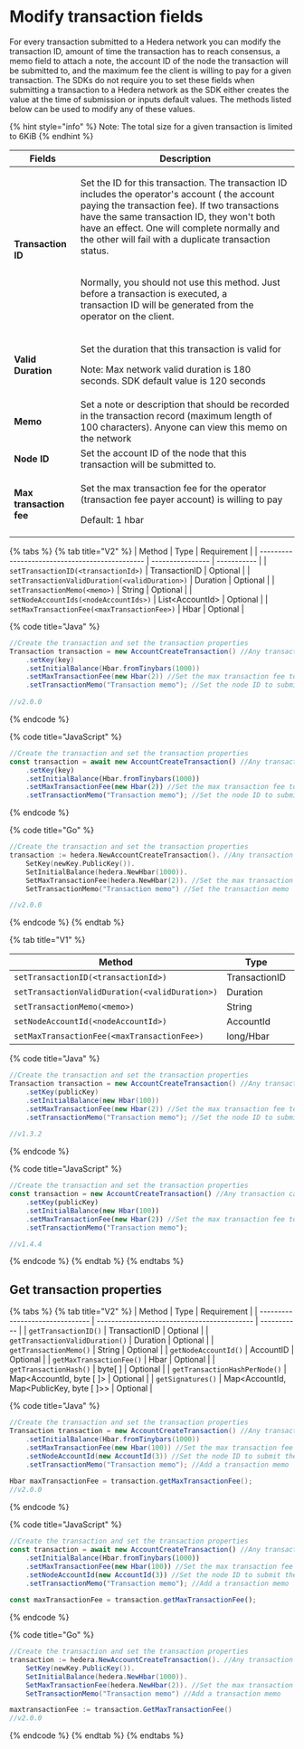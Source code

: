 # Modify transaction fields

For every transaction submitted to a Hedera network you can modify the transaction ID, amount of time the transaction has to reach consensus, a memo field to attach a note, the account ID of the node the transaction will be submitted to, and the maximum fee the client is willing to pay for a given transaction. The SDKs do not require you to set these fields when submitting a transaction to a Hedera network as the SDK either creates the value at the time of submission or inputs default values. The methods listed below can be used to modify any of these values.&#x20;

{% hint style="info" %}
Note: The total size for a given transaction is limited to 6KiB
{% endhint %}

| **Fields**              | **Description**                                                                                                                                                                                                                                                                                                                                                                                                                                                                   |
| ----------------------- | --------------------------------------------------------------------------------------------------------------------------------------------------------------------------------------------------------------------------------------------------------------------------------------------------------------------------------------------------------------------------------------------------------------------------------------------------------------------------------- |
| **Transaction ID**      | <p>Set the ID for this transaction. The transaction ID includes the operator's account ( the account paying the transaction fee). If two transactions have the same transaction ID, they won't both have an effect. One will complete normally and the other will fail with a duplicate transaction status.</p><p><br>Normally, you should not use this method. Just before a transaction is executed, a<br>transaction ID will be generated from the operator on the client.</p> |
| **Valid Duration**      | <p>Set the duration that this transaction is valid for</p><p>Note: Max network valid duration is 180 seconds. SDK default value is 120 seconds</p>                                                                                                                                                                                                                                                                                                                                |
| **Memo**                | Set a note or description that should be recorded in the transaction record (maximum length of 100 characters). Anyone can view this memo on the network                                                                                                                                                                                                                                                                                                                          |
| **Node ID**             | Set the account ID of the node that this transaction will be submitted to.                                                                                                                                                                                                                                                                                                                                                                                                        |
| **Max transaction fee** | <p>Set the max transaction fee for the operator (transaction fee payer account) is willing to pay</p><p>Default: 1 hbar</p>                                                                                                                                                                                                                                                                                                                                                       |

{% tabs %}
{% tab title="V2" %}
| Method                                         | Type             | Requirement |
| ---------------------------------------------- | ---------------- | ----------- |
| `setTransactionID(<transactionId>)`            | TransactionID    | Optional    |
| `setTransactionValidDuration(<validDuration>)` | Duration         | Optional    |
| `setTransactionMemo(<memo>)`                   | String           | Optional    |
| `setNodeAccountIds(<nodeAccountIds>)`          | List\<AccountId> | Optional    |
| `setMaxTransactionFee(<maxTransactionFee>)`    | Hbar             | Optional    |

{% code title="Java" %}
```java
//Create the transaction and set the transaction properties
Transaction transaction = new AccountCreateTransaction() //Any transaction can be applied here
    .setKey(key)
    .setInitialBalance(Hbar.fromTinybars(1000))
    .setMaxTransactionFee(new Hbar(2)) //Set the max transaction fee to 2 hbar
    .setTransactionMemo("Transaction memo"); //Set the node ID to submit the transaction to
    
//v2.0.0
```
{% endcode %}

{% code title="JavaScript" %}
```javascript
//Create the transaction and set the transaction properties
const transaction = await new AccountCreateTransaction() //Any transaction can be applied here
    .setKey(key)
    .setInitialBalance(Hbar.fromTinybars(1000))
    .setMaxTransactionFee(new Hbar(2)) //Set the max transaction fee to 2 hbar
    .setTransactionMemo("Transaction memo"); //Set the node ID to submit the transaction to
```
{% endcode %}

{% code title="Go" %}
```go
//Create the transaction and set the transaction properties
transaction := hedera.NewAccountCreateTransaction(). //Any transaction can be applied here
    SetKey(newKey.PublicKey()).
    SetInitialBalance(hedera.NewHbar(1000)). 
    SetMaxTransactionFee(hedera.NewHbar(2)). //Set the max transaction fee to 2 hbar
    SetTransactionMemo("Transaction memo") //Set the transaction memo

//v2.0.0 
```
{% endcode %}
{% endtab %}

{% tab title="V1" %}


| Method                                         | Type          | Requirement |
| ---------------------------------------------- | ------------- | ----------- |
| `setTransactionID(<transactionId>)`            | TransactionID | Optional    |
| `setTransactionValidDuration(<validDuration>)` | Duration      | Optional    |
| `setTransactionMemo(<memo>)`                   | String        | Optional    |
| `setNodeAccountId(<nodeAccountId>)`            | AccountId     | Optional    |
| `setMaxTransactionFee(<maxTransactionFee>)`    | long/Hbar     | Optional    |

{% code title="Java" %}
```java
//Create the transaction and set the transaction properties
Transaction transaction = new AccountCreateTransaction() //Any transaction can be applied here
    .setKey(publicKey)
    .setInitialBalance(new Hbar(100))
    .setMaxTransactionFee(new Hbar(2)) //Set the max transaction fee to 2 hbar
    .setTransactionMemo("Transaction memo"); //Set the node ID to submit the transaction to
    
//v1.3.2
```
{% endcode %}

{% code title="JavaScript" %}
```javascript
//Create the transaction and set the transaction properties
const transaction = new AccountCreateTransaction() //Any transaction can be applied here
    .setKey(publicKey)
    .setInitialBalance(new Hbar(100))
    .setMaxTransactionFee(new Hbar(2)) //Set the max transaction fee to 2 hbar
    .setTransactionMemo("Transaction memo"); 

//v1.4.4
```
{% endcode %}
{% endtab %}
{% endtabs %}

## Get transaction properties

{% tabs %}
{% tab title="V2" %}
| Method                          | Type                                        | Requirement |
| ------------------------------- | ------------------------------------------- | ----------- |
| `getTransactionID()`            | TransactionID                               | Optional    |
| `getTransactionValidDuration()` | Duration                                    | Optional    |
| `getTransactionMemo()`          | String                                      | Optional    |
| `getNodeAccountId()`            | AccountID                                   | Optional    |
| `getMaxTransactionFee()`        | Hbar                                        | Optional    |
| `getTransactionHash()`          | byte\[ ]                                    | Optional    |
| `getTransactionHashPerNode()`   | Map\<AccountId, byte \[ ]>                  | Optional    |
| `getSignatures()`               | Map\<AccountId, Map\<PublicKey, byte \[ ]>> | Optional    |

{% code title="Java" %}
```java
//Create the transaction and set the transaction properties
Transaction transaction = new AccountCreateTransaction() //Any transaction can be applied here
    .setInitialBalance(Hbar.fromTinybars(1000))
    .setMaxTransactionFee(new Hbar(100)) //Set the max transaction fee to 100 hbar
    .setNodeAccountId(new AccountId(3)) //Set the node ID to submit the transaction to
    .setTransactionMemo("Transaction memo"); //Add a transaction memo
    
Hbar maxTransactionFee = transaction.getMaxTransactionFee();
//v2.0.0
```
{% endcode %}

{% code title="JavaScript" %}
```javascript
//Create the transaction and set the transaction properties
const transaction = await new AccountCreateTransaction() //Any transaction can be applied here
    .setInitialBalance(Hbar.fromTinybars(1000))
    .setMaxTransactionFee(new Hbar(100)) //Set the max transaction fee to 100 hbar
    .setNodeAccountId(new AccountId(3)) //Set the node ID to submit the transaction to
    .setTransactionMemo("Transaction memo"); //Add a transaction memo
    
const maxTransactionFee = transaction.getMaxTransactionFee();
```
{% endcode %}

{% code title="Go" %}
```java
//Create the transaction and set the transaction properties
transaction := hedera.NewAccountCreateTransaction(). //Any transaction can be applied here
    SetKey(newKey.PublicKey()).
    SetInitialBalance(hedera.NewHbar(1000)). 
    SetMaxTransactionFee(hedera.NewHbar(2)). //Set the max transaction fee to 2 hbar
    SetTransactionMemo("Transaction memo") //Add a transaction memo

maxtransactionFee := transaction.GetMaxTransactionFee()
//v2.0.0         
```
{% endcode %}
{% endtab %}
{% endtabs %}

##
